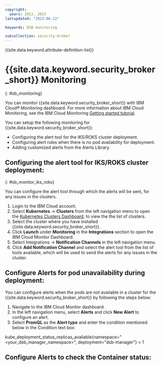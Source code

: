 ```yaml
---
copyright:
  years: 2022, 2023
lastupdated: "2023-06-22"

keywords: DSB monitoring

subcollection: security-broker
---
```


{{site.data.keyword.attribute-definition-list}}

# {{site.data.keyword.security_broker_short}} Monitoring
{: #sb_monitoring}

You can monitor {{site.data.keyword.security_broker_short}} with IBM Cloud® Monitoring dashboard. For more information about IBM Cloud Monitoring, see the IBM Cloud Monitoring [Getting started tutorial](https://cloud.ibm.com/docs/monitoring?topic=monitoring-getting-started).

You can setup the following monitoring for {{site.data.keyword.security_broker_short}}:

- Configuring the alert tool for the IKS/ROKS cluster deployment.
- Configuring alert rules when there is no pod availability for deployment.
- Adding customized alerts from the Alerts Library.

## Configuring the alert tool for IKS/ROKS cluster deployment:
{: #sb_monitor_iks_roks}

You can configure the alert tool through which the alerts will be sent, for any issues in the clusters.

1. Login to the IBM Cloud account.
2. Select **Kubernetes** -> **Clusters** from the left navigation menu to open the [Kubernetes Clusters Dashboard](https://cloud.ibm.com/kubernetes/clusters), to view the the list of clusters.
2. Select the cluster where you have installed {{site.data.keyword.security_broker_short}}.
3. Click **Launch** under **Monitoring** in the **Integrations** section to open the IBM Cloud Monitor Dashboard.
4. Select Integrations -> **Notification Channels** in the left navigation menu.
5. Click **Add Notification Channel** and select the alert tool from the list of tools available, which will be used to send the alerts for any issues in the cluster.

## Configure Alerts for pod unavailability during deployment:

You can configure alerts when the pods are not available in a cluster for the {{site.data.keyword.security_broker_short}} by following the steps below:

1. Navigate to the IBM Cloud Monitor dashboard.
2. In the left navigation menu, select **Alerts** and click **New Alert** to configure an alert.
3. Select **PromQL** as the **Alert type** and enter the condition mentioned below in the Condition text box:

kube_deployment_status_replicas_available{namespace="<your_dsb_manager_namespace>", deployment="dsb-manager"} < 1



## Configure Alerts to check the Container status:
